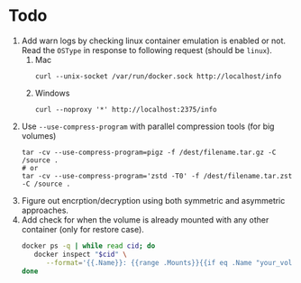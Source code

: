 # Todo

1. Add warn logs by checking linux container emulation is enabled or not. Read the `OSType` in response to following request (should be `linux`).
   1. Mac
      ```
      curl --unix-socket /var/run/docker.sock http://localhost/info
      ```
   2. Windows
      ```
      curl --noproxy '*' http://localhost:2375/info
      ```
2. Use `--use-compress-program` with parallel compression tools (for big volumes)
   ```
   tar -cv --use-compress-program=pigz -f /dest/filename.tar.gz -C /source .
   # or
   tar -cv --use-compress-program='zstd -T0' -f /dest/filename.tar.zst -C /source .
   ```
3. Figure out encrption/decryption using both symmetric and asymmetric approaches.
4. Add check for when the volume is already mounted with any other container (only for restore case).
   ```bash
   docker ps -q | while read cid; do
      docker inspect "$cid" \
         --format='{{.Name}}: {{range .Mounts}}{{if eq .Name "your_volume_name"}}USED{{end}}{{end}}'
   done
   ```